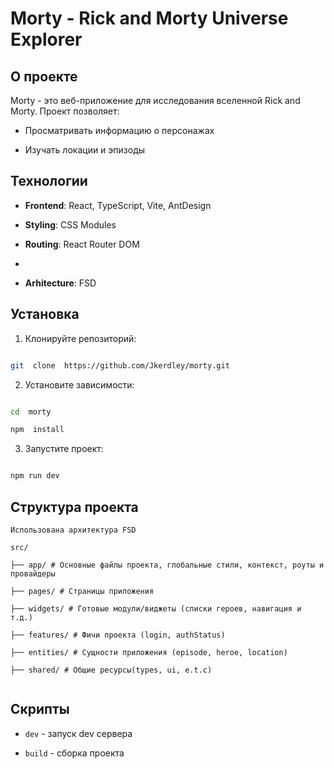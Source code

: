 # Morty - Rick and Morty Universe Explorer

## О проекте

Morty - это веб-приложение для исследования вселенной Rick and Morty. Проект позволяет:

- Просматривать информацию о персонажах

- Изучать локации и эпизоды

## Технологии

- **Frontend**: React, TypeScript, Vite, AntDesign

- **Styling**: CSS Modules

- **Routing**: React Router DOM
-
- **Arhitecture**: FSD

## Установка

1. Клонируйте репозиторий:

```bash

git  clone  https://github.com/Jkerdley/morty.git

```

2. Установите зависимости:

```bash

cd  morty

npm  install

```

3. Запустите проект:

```bash

npm run dev

```

## Структура проекта

```
Использована архитектура FSD

src/

├── app/ # Основные файлы проекта, глобальные стили, контекст, роуты и провайдеры

├── pages/ # Страницы приложения

├── widgets/ # Готовые модули/виджеты (списки героев, навигация и т.д.)

├── features/ # Фичи проекта (login, authStatus)

├── entities/ # Сущности приложения (episode, heroe, location)

├── shared/ # Общие ресурсы(types, ui, e.t.c)


```

## Скрипты

- `dev` - запуск dev сервера

- `build` - сборка проекта
